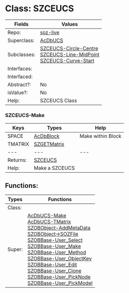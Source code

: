
# Class:	SZCEUCS

| Fields | Values |
| --------- | --------- |
| Repo: | [soz-live](/repos/soz-live.html) |
| Superclass: | [AcDbUCS](AcDbUCS.html) |
| Subclasses: | [SZCEUCS-Circle-Centre](SZCEUCS-Circle-Centre.html) <br> [SZCEUCS-Line-MidPoint](SZCEUCS-Line-MidPoint.html) <br> [SZCEUCS-Curve-Start](SZCEUCS-Curve-Start.html) |
| Interfaces: |  |
| Interfaced: |  |
| Abstract?: | No |
| isValue?: | No |
| Help: | SZCEUCS Class |

### SZCEUCS-Make

| Keys | Types | Help |
| --------- | --------- | --------- |
| SPACE | [AcDbBlock](AcDbBlock.html) | Make within Block |
| TMATRIX | [SZGETMatrix](SZGETMatrix.html) |  |
| --- | --- | --- |
| Returns: | [SZCEUCS](SZCEUCS.html) |
| Help: | Make a SZCEUCS |


## Functions:

| Types | Functions |
| --------- | --------- |
| Class: |  |
| Super: | [AcDbUCS-Make](AcDbUCS.html) <br> [AcDbUCS-TMatrix](AcDbUCS.html) <br> [SZOBObject-AddMetaData](SZOBObject.html) <br> [SZOBObject->SOZFile](SZOBObject.html) <br> [SZOBBase-User_Select](SZOBBase.html) <br> [SZOBBase-User_Make](SZOBBase.html) <br> [SZOBBase-User_Method](SZOBBase.html) <br> [SZOBBase-User_ObjectKey](SZOBBase.html) <br> [SZOBBase-User_Edit](SZOBBase.html) <br> [SZOBBase-User_Clone](SZOBBase.html) <br> [SZOBBase-User_PickNode](SZOBBase.html) <br> [SZOBBase-User_PickModel](SZOBBase.html) |


